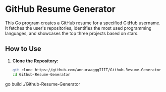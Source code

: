 # GitHub Resume Generator

This Go program creates a GitHub resume for a specified GitHub username. It fetches the user's repositories, identifies the most used programming languages, and showcases the top three projects based on stars.

## How to Use

1. **Clone the Repository:**

   ```bash
   git clone https://github.com/annuraagggIIIT/Github-Resume-Generator.git
   cd Github-Resume-Generator
go build
./Github-Resume-Generator

